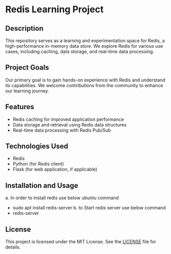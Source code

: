 # Redis Learning Project

## Description
This repository serves as a learning and experimentation space for Redis, a high-performance in-memory data store. We explore Redis for various use cases, including caching, data storage, and real-time data processing.

## Project Goals
Our primary goal is to gain hands-on experience with Redis and understand its capabilities. We welcome contributions from the community to enhance our learning journey.

## Features
- Redis caching for improved application performance
- Data storage and retrieval using Redis data structures
- Real-time data processing with Redis Pub/Sub

## Technologies Used
- Redis
- Python (for Redis client)
- Flask (for web application, if applicable)

## Installation and Usage
a. In order to install redis use below ubuntu command
   - sudo apt install redis-server
b. to Start redis server use below command
   - redis-server



## License
This project is licensed under the MIT License. See the [LICENSE](LICENSE) file for details.

